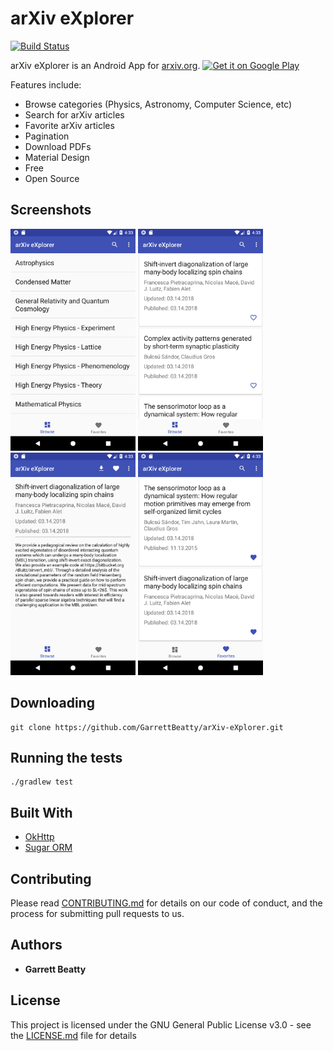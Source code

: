 # arXiv eXplorer 
[![Build Status](https://travis-ci.org/GarrettBeatty/arXiv-eXplorer.svg?branch=master)](https://travis-ci.org/GarrettBeatty/arXiv-eXplorer)

arXiv eXplorer is an Android App for [arxiv.org](http://www.arxiv.org).
<a href='https://play.google.com/store/apps/details?id=com.gbeatty.arxiv&pcampaignid=MKT-Other-global-all-co-prtnr-py-PartBadge-Mar2515-1'><img alt='Get it on Google Play' src='https://play.google.com/intl/en_us/badges/images/generic/en_badge_web_generic.png'/></a>

Features include:
* Browse categories (Physics, Astronomy, Computer Science, etc)
* Search for arXiv articles
* Favorite arXiv articles
* Pagination
* Download PDFs
* Material Design
* Free
* Open Source

## Screenshots
<img src="fastlane/metadata/android/en-US/images/phoneScreenshots/main.png" width="200"> <img src="fastlane/metadata/android/en-US/images/phoneScreenshots/browse.png" width="200">
<img src="fastlane/metadata/android/en-US/images/phoneScreenshots/details.png" width="200"> <img src="fastlane/metadata/android/en-US/images/phoneScreenshots/favorites.png" width="200">




## Downloading

```
git clone https://github.com/GarrettBeatty/arXiv-eXplorer.git
```

## Running the tests

```
./gradlew test
```

## Built With

* [OkHttp](http://square.github.io/okhttp/)
* [Sugar ORM](http://satyan.github.io/sugar/)

## Contributing

Please read [CONTRIBUTING.md](CONTRIBUTING.md) for details on our code of conduct, and the process for submitting pull requests to us.

## Authors

* **Garrett Beatty**

## License

This project is licensed under the GNU General Public License v3.0 - see the [LICENSE.md](LICENSE.md) file for details